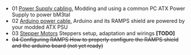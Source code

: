 * 01 [Power Supply cabling.](./01.PSU-arduino-shield.md) Modding and using a common PC ATX Power Supply to power bM3tal
* 02 [Arduino power cable.](./02.arduino.power.cable.md) Arduino and its RAMPS shield are powered by your modded ATX PSU
* 03 [Stepper Motors](./03.stepper.motors.md) Steppers setup, adaptation and wirings **[TODO]**
* ~~04 Configuring RAMPS How to properly configure the RAMPS shield and the arduino board (not yet ready)~~
